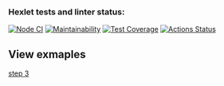 ### Hexlet tests and linter status:
[![Node CI](https://github.com/denikeev/frontend-project-lvl2/workflows/tests-and-lint/badge.svg)](https://github.com/denikeev/frontend-project-lvl2/tests-and-lint.yml)
[![Maintainability](https://api.codeclimate.com/v1/badges/38df8dfdc89f6b6302dc/maintainability)](https://codeclimate.com/github/denikeev/frontend-project-lvl2/maintainability)
[![Test Coverage](https://api.codeclimate.com/v1/badges/38df8dfdc89f6b6302dc/test_coverage)](https://codeclimate.com/github/denikeev/frontend-project-lvl2/test_coverage)
[![Actions Status](https://github.com/denikeev/frontend-project-lvl2/workflows/hexlet-check/badge.svg)](https://github.com/denikeev/frontend-project-lvl2/actions)

## View exmaples
[step 3](https://asciinema.org/a/mfHpGuznUZkZBn3K7g4n4ZP6L)  